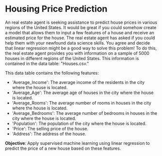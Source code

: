 # Housing Price Prediction

An real estate agent is seeking assistance to predict house prices in various regions of the United States. It would be great if you could somehow create a model that allows them to input a few features of a house and receive an estimated price for the house. The real estate agent has asked if you could help them with your newfound data science skills. You agree and decide that linear regression might be a good way to solve this problem! To do this, the real estate agent provides you with information on a sample of 5000 houses in different regions of the United States. This information is contained in the data table: "Houses.csv."

This data table contains the following features:

- 'Average_Income': The average income of the residents in the city where the house is located.
- 'Average_Age': The average age of houses in the city where the house is located.
- 'Average_Rooms': The average number of rooms in houses in the city where the house is located.
- 'Average_Bedrooms': The average number of bedrooms in houses in the city where the house is located.
- 'Population': The population of the city where the house is located.
- 'Price': The selling price of the house.
- 'Address': The address of the house.

**Objective**: Apply supervised machine learning using linear regression to predict the price of a new house based on these features.
